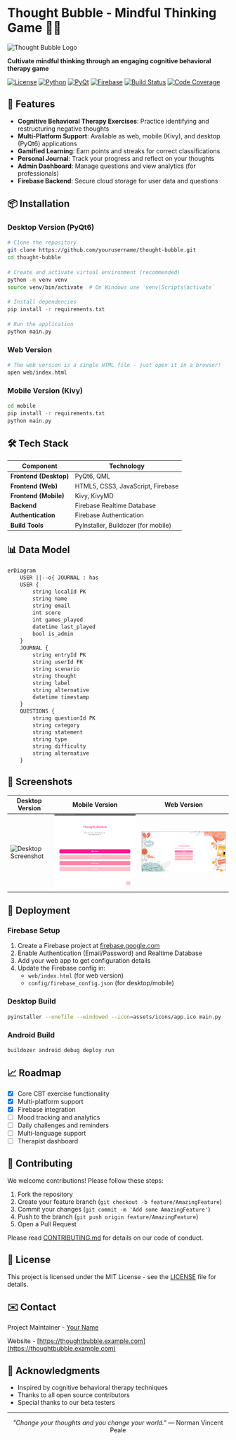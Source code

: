 # Thought Bubble - Mindful Thinking Game 🧠💭

![Thought Bubble Logo](assets/images/logo.png) <!-- Replace with your actual logo path -->

**Cultivate mindful thinking through an engaging cognitive behavioral therapy game**

[![License](https://img.shields.io/badge/license-MIT-blue.svg)](LICENSE)
[![Python](https://img.shields.io/badge/python-3.8+-blue.svg)](https://www.python.org/downloads/)
[![PyQt](https://img.shields.io/badge/PyQt-6.0+-green.svg)](https://pypi.org/project/PyQt6/)
[![Firebase](https://img.shields.io/badge/Firebase-Realtime%20Database-orange.svg)](https://firebase.google.com/)
[![Build Status](https://github.com/yourusername/thought-bubble/actions/workflows/build.yml/badge.svg)](https://github.com/yourusername/thought-bubble/actions)
[![Code Coverage](https://img.shields.io/codecov/c/github/yourusername/thought-bubble)](https://codecov.io/gh/yourusername/thought-bubble)

## 🌟 Features

- **Cognitive Behavioral Therapy Exercises**: Practice identifying and restructuring negative thoughts
- **Multi-Platform Support**: Available as web, mobile (Kivy), and desktop (PyQt6) applications
- **Gamified Learning**: Earn points and streaks for correct classifications
- **Personal Journal**: Track your progress and reflect on your thoughts
- **Admin Dashboard**: Manage questions and view analytics (for professionals)
- **Firebase Backend**: Secure cloud storage for user data and questions

## 📦 Installation

### Desktop Version (PyQt6)
```bash
# Clone the repository
git clone https://github.com/yourusername/thought-bubble.git
cd thought-bubble

# Create and activate virtual environment (recommended)
python -m venv venv
source venv/bin/activate  # On Windows use `venv\Scripts\activate`

# Install dependencies
pip install -r requirements.txt

# Run the application
python main.py
```

### Web Version
```bash
# The web version is a single HTML file - just open it in a browser!
open web/index.html
```

### Mobile Version (Kivy)
```bash
cd mobile
pip install -r requirements.txt
python main.py
```

## 🛠️ Tech Stack

| Component           | Technology                          |
|---------------------|-------------------------------------|
| **Frontend (Desktop)** | PyQt6, QML                          |
| **Frontend (Web)**    | HTML5, CSS3, JavaScript, Firebase   |
| **Frontend (Mobile)** | Kivy, KivyMD                        |
| **Backend**          | Firebase Realtime Database          |
| **Authentication**   | Firebase Authentication             |
| **Build Tools**      | PyInstaller, Buildozer (for mobile) |

## 📊 Data Model

```mermaid
erDiagram
    USER ||--o{ JOURNAL : has
    USER {
        string localId PK
        string name
        string email
        int score
        int games_played
        datetime last_played
        bool is_admin
    }
    JOURNAL {
        string entryId PK
        string userId FK
        string scenario
        string thought
        string label
        string alternative
        datetime timestamp
    }
    QUESTIONS {
        string questionId PK
        string category
        string statement
        string type
        string difficulty
        string alternative
    }
```

## 📱 Screenshots

| Desktop Version | Mobile Version | Web Version |
|-----------------|----------------|-------------|
| ![Desktop Screenshot](screenshots/desktop.png) | ![Mobile Screenshot](screenshots/mobile.png) | ![Web Screenshot](screenshots/web.png) |

## 🚀 Deployment

### Firebase Setup
1. Create a Firebase project at [firebase.google.com](https://firebase.google.com/)
2. Enable Authentication (Email/Password) and Realtime Database
3. Add your web app to get configuration details
4. Update the Firebase config in:
   - `web/index.html` (for web version)
   - `config/firebase_config.json` (for desktop/mobile)

### Desktop Build
```bash
pyinstaller --onefile --windowed --icon=assets/icons/app.ico main.py
```

### Android Build
```bash
buildozer android debug deploy run
```

## 📈 Roadmap

- [x] Core CBT exercise functionality
- [x] Multi-platform support
- [x] Firebase integration
- [ ] Mood tracking and analytics
- [ ] Daily challenges and reminders
- [ ] Multi-language support
- [ ] Therapist dashboard

## 🤝 Contributing

We welcome contributions! Please follow these steps:

1. Fork the repository
2. Create your feature branch (`git checkout -b feature/AmazingFeature`)
3. Commit your changes (`git commit -m 'Add some AmazingFeature'`)
4. Push to the branch (`git push origin feature/AmazingFeature`)
5. Open a Pull Request

Please read [CONTRIBUTING.md](CONTRIBUTING.md) for details on our code of conduct.

## 📜 License

This project is licensed under the MIT License - see the [LICENSE](LICENSE) file for details.

## ✉️ Contact

Project Maintainer - [Your Name](mailto:your.email@example.com)

Website - [https://thoughtbubble.example.com](https://thoughtbubble.example.com)

## 🙏 Acknowledgments

- Inspired by cognitive behavioral therapy techniques
- Thanks to all open source contributors
- Special thanks to our beta testers

---

<p align="center">
  <em>"Change your thoughts and you change your world."</em> — Norman Vincent Peale
</p>
